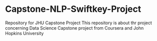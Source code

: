 # Capstone-NLP-Swiftkey-Project
Repository for JHU Capstone Project
This repository is about thr project concerning Data Science Capstone project from Coursera and John Hopkins University
